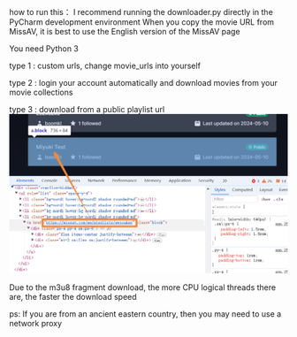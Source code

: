 how to run this：
I recommend running the downloader.py directly in the PyCharm development environment
When you copy the movie URL from MissAV, it is best to use the English version of the MissAV page

You need Python 3

type 1 : custom urls, change movie_urls into yourself

type 2 : login your account automatically and download movies from your movie collections

type 3 : download from a public playlist url
![public_playlist_url.png](public_playlist_url.png)

Due to the m3u8 fragment download, the more CPU logical threads there are, the faster the download speed

ps: If you are from an ancient eastern country, then you may need to use a network proxy

